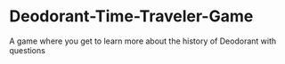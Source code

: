 # Deodorant-Time-Traveler-Game
A game where you get to learn more about the history of Deodorant with questions 
